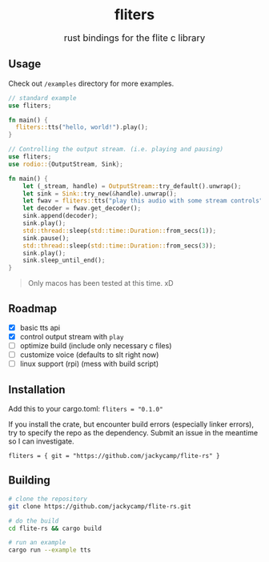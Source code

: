 <div align="center">
    <h1>fliters</h1>
    <p style="font-size: 18px;">rust bindings for the flite c library</p>
</div>

## Usage

Check out `/examples` directory for more examples.

```rust
// standard example
use fliters;

fn main() {
  fliters::tts("hello, world!").play();
}
```

```rust
// Controlling the output stream. (i.e. playing and pausing)
use fliters;
use rodio::{OutputStream, Sink};

fn main() {
    let (_stream, handle) = OutputStream::try_default().unwrap();
    let sink = Sink::try_new(&handle).unwrap();
    let fwav = fliters::tts("play this audio with some stream controls");
    let decoder = fwav.get_decoder();
    sink.append(decoder);
    sink.play();
    std::thread::sleep(std::time::Duration::from_secs(1));
    sink.pause();
    std::thread::sleep(std::time::Duration::from_secs(3));
    sink.play();
    sink.sleep_until_end();
}
```

> Only macos has been tested at this time. xD

## Roadmap

- [x] basic tts api
- [x] control output stream with `play`
- [ ] optimize build (include only necessary c files)
- [ ] customize voice (defaults to slt right now)
- [ ] linux support (rpi) (mess with build script)

## Installation

Add this to your cargo.toml:
`fliters = "0.1.0"`

If you install the crate, but encounter build errors (especially linker errors), try to specify the repo as the dependency. Submit an issue in the meantime so I can investigate.

`fliters = { git = "https://github.com/jackycamp/flite-rs" }`

## Building

```bash
# clone the repository
git clone https://github.com/jackycamp/flite-rs.git

# do the build
cd flite-rs && cargo build

# run an example
cargo run --example tts
```
